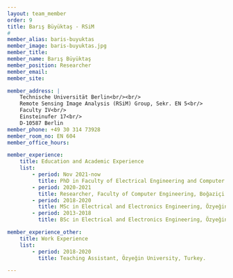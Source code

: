 ```yaml
---
layout: team_member
order: 9
title: Barış Büyüktaş - RSiM
#
member_alias: baris-buyuktas
member_image: baris-buyuktas.jpg
member_title:
member_name: Barış Büyüktaş
member_position: Researcher
member_email:
member_site:

member_address: |
    Technische Universität Berlin<br/><br/>
    Remote Sensing Image Analysis (RSiM) Group, Sekr. EN 5<br/>
    Faculty IV<br/>
    Einsteinufer 17<br/>
    D-10587 Berlin
member_phone: +49 30 314 73928
member_room_no: EN 604
member_office_hours:

member_experience:
    title: Education and Academic Experience
    list:
        - period: Nov 2021-now
          title: PhD in Faculty of Electrical Engineering and Computer Science, TU Berlin, Germany.
        - period: 2020-2021
          title: Researcher, Faculty of Computer Engineering, Boğaziçi University, Turkey.
        - period: 2018-2020
          title: MSc in Electrical and Electronics Engineering, Özyeğin University, Turkey.
        - period: 2013-2018
          title: BSc in Electrical and Electronics Engineering, Özyeğin University, Turkey.

member_experience_other:
    title: Work Experience
    list:
        - period: 2018-2020
          title: Teaching Assistant, Özyeğin University, Turkey.

---
```

